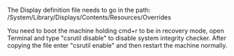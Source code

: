 The Display definition file needs to go in the path: /System/Library/Displays/Contents/Resources/Overrides

You need to boot the machine holding cmd+r to be in recovery mode, open Terminal and type "csrutil disable" to disable system integrity checker. After copying the file enter "csrutil enable" and then restart the machine normally. 
